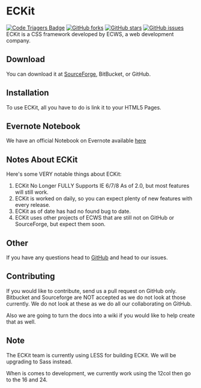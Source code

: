 # ECKit 
[![Code Triagers Badge](https://www.codetriage.com/ecwebservices/eckit/badges/users.svg)](https://www.codetriage.com/ecwebservices/eckit)
[![GitHub forks](https://img.shields.io/github/forks/ECWebServices/ECKit.svg)](https://github.com/ECWebServices/ECKit/network)
[![GitHub stars](https://img.shields.io/github/stars/ECWebServices/ECKit.svg)](https://github.com/ECWebServices/ECKit/stargazers)
[![GitHub issues](https://img.shields.io/github/issues/ECWebServices/ECKit.svg)](https://github.com/ECWebServices/ECKit/issues)
<br />
ECKit is a CSS framework developed by ECWS, a web development company.


## Download
You can download it at [SourceForge](http://eckit-framework.sourceforge.net), BitBucket, or GitHub.

## Installation
To use ECKit, all you have to do is link it to your HTML5 Pages. 

## Evernote Notebook
We have an official Notebook on Evernote available [here](https://www.evernote.com/pub/ecwebservices/eckit#st=p&n=03f0aa9e-945c-49fb-99fd-543d2a5c9164)

## Notes About ECKit
Here's some VERY notable things about ECKit:

1. ECKit No Longer FULLY Supports IE 6/7/8 As of 2.0, but most features will still work.
2. ECKit is worked on daily, so you can expect plenty of new features with every release.
3. ECKit as of date has had no found bug to date.
4. ECKit uses other projects of ECWS that are still not on GitHub or SourceForge, but expect them soon.

## Other
If you have any questions head to [GitHub](https://github.com/ElijahCruzWebServices/ECKit) and head to our issues.

## Contributing
If you would like to contribute, send us a pull request on GitHub only. Bitbucket and Sourceforge are NOT accepted as we do not look at those currently.
We do not look at these as we do all our collaborating on GitHub.

Also we are going to turn the docs into a wiki if you would like to help create that as well.

## Note
The ECKit team is currently using LESS for building ECKit. We will be upgrading to Sass instead.

When is comes to development, we currently work using the 12col then go to the 16 and 24.
